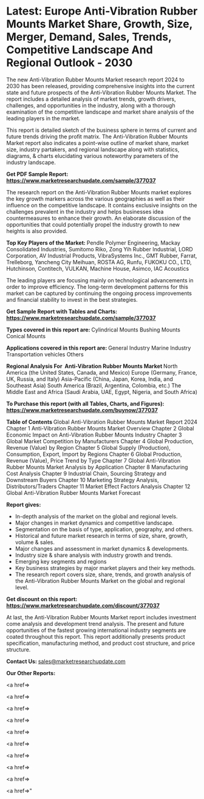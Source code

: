 # Latest: Europe Anti-Vibration Rubber Mounts Market Share, Growth, Size, Merger, Demand, Sales, Trends, Competitive Landscape And Regional Outlook - 2030

The new Anti-Vibration Rubber Mounts Market research report 2024 to 2030 has been released, providing comprehensive insights into the current state and future prospects of the Anti-Vibration Rubber Mounts Market. The report includes a detailed analysis of market trends, growth drivers, challenges, and opportunities in the industry, along with a thorough examination of the competitive landscape and market share analysis of the leading players in the market.

This report is detailed sketch of the business sphere in terms of current and future trends driving the profit matrix. The Anti-Vibration Rubber Mounts Market report also indicates a point-wise outline of market share, market size, industry partakers, and regional landscape along with statistics, diagrams, &amp; charts elucidating various noteworthy parameters of the industry landscape.

<strong><b>Get PDF Sample Report: <a href=https://www.marketresearchupdate.com/sample/377037>https://www.marketresearchupdate.com/sample/377037</a></b></strong>

The research report on the Anti-Vibration Rubber Mounts market explores the key growth markers across the various geographies as well as their influence on the competitive landscape. It contains exclusive insights on the challenges prevalent in the industry and helps businesses idea countermeasures to enhance their growth. An elaborate discussion of the opportunities that could potentially propel the industry growth to new heights is also provided.

<strong><b>Top Key Players of the Market:
</b></strong>Pendle Polymer Engineering, Mackay Consolidated Industries, Sumitomo Riko, Zong Yih Rubber Industrial, LORD Corporation, AV Industrial Products, VibraSystems Inc., GMT Rubber, Farrat, Trelleborg, Yancheng City Meihuan, ROSTA AG, Runfu, FUKOKU CO., LTD, Hutchinson, Contitech, VULKAN, Machine House, Asimco, IAC Acoustics<strong><b>
</b></strong>

The leading players are focusing mainly on technological advancements in order to improve efficiency. The long-term development patterns for this market can be captured by continuing the ongoing process improvements and financial stability to invest in the best strategies.

<strong><b>Get Sample Report with Tables and Charts: <a href=https://www.marketresearchupdate.com/sample/377037>https://www.marketresearchupdate.com/sample/377037</a></b></strong>

<strong><b>Types covered in this report are:
</b></strong>Cylindrical Mounts
Bushing Mounts
Conical Mounts<strong><b>
</b></strong>

<strong><b>Applications covered in this report are:
</b></strong>General Industry
Marine Industry
Transportation vehicles
Others<strong><b>
</b></strong>

<strong><b>Regional Analysis For  Anti-Vibration Rubber Mounts Market</b></strong><strong><b>
</b></strong>North America (the United States, Canada, and Mexico)
Europe (Germany, France, UK, Russia, and Italy)
Asia-Pacific (China, Japan, Korea, India, and Southeast Asia)
South America (Brazil, Argentina, Colombia, etc.)
The Middle East and Africa (Saudi Arabia, UAE, Egypt, Nigeria, and South Africa)

<strong><b>To Purchase this report (with all Tables, Charts, and Figures): <a href=https://www.marketresearchupdate.com/buynow/377037>https://www.marketresearchupdate.com/buynow/377037</a></b></strong>

<strong><b>Table of Contents</b></strong><strong><b>
</b></strong>Global Anti-Vibration Rubber Mounts Market Report 2024
Chapter 1 Anti-Vibration Rubber Mounts Market Overview
Chapter 2 Global Economic Impact on Anti-Vibration Rubber Mounts Industry
Chapter 3 Global Market Competition by Manufacturers
Chapter 4 Global Production, Revenue (Value) by Region
Chapter 5 Global Supply (Production), Consumption, Export, Import by Regions
Chapter 6 Global Production, Revenue (Value), Price Trend by Type
Chapter 7 Global Anti-Vibration Rubber Mounts Market Analysis by Application
Chapter 8 Manufacturing Cost Analysis
Chapter 9 Industrial Chain, Sourcing Strategy and Downstream Buyers
Chapter 10 Marketing Strategy Analysis, Distributors/Traders
Chapter 11 Market Effect Factors Analysis
Chapter 12 Global Anti-Vibration Rubber Mounts Market Forecast

<strong><b>Report gives:</b></strong>

- In-depth analysis of the market on the global and regional levels.
- Major changes in market dynamics and competitive landscape.
- Segmentation on the basis of type, application, geography, and others.
- Historical and future market research in terms of size, share, growth, volume &amp; sales.
- Major changes and assessment in market dynamics &amp; developments.
- Industry size &amp; share analysis with industry growth and trends.
- Emerging key segments and regions
- Key business strategies by major market players and their key methods.
- The research report covers size, share, trends, and growth analysis of the Anti-Vibration Rubber Mounts Market on the global and regional level.

<strong><b>Get discount on this report: <a href=https://www.marketresearchupdate.com/discount/377037>https://www.marketresearchupdate.com/discount/377037</a></b></strong>

At last, the Anti-Vibration Rubber Mounts Market report includes investment come analysis and development trend analysis. The present and future opportunities of the fastest growing international industry segments are coated throughout this report. This report additionally presents product specification, manufacturing method, and product cost structure, and price structure.

<strong><b>Contact Us:
</b></strong>sales@marketresearchupdate.com

<strong>Our Other Reports:</strong>

<a href=></a>

<a href=></a>

<a href=></a>

<a href=></a>

<a href=></a>

<a href=></a>

<a href=></a>

<a href=></a>

<a href=></a>

<a href=></a>"
